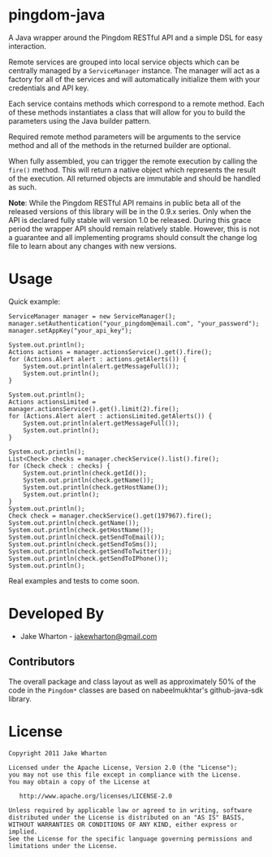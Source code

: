 pingdom-java
============

A Java wrapper around the Pingdom RESTful API and a simple DSL for easy
interaction.

Remote services are grouped into local service objects which can be centrally
managed by a `ServiceManager` instance. The manager will act as a factory for
all of the services and will automatically initialize them with your
credentials and API key.

Each service contains methods which correspond to a remote method. Each of
these methods instantiates a class that will allow for you to build the
parameters using the Java builder pattern.

Required remote method parameters will be arguments to the service method and
all of the methods in the returned builder are optional.

When fully assembled, you can trigger the remote execution by calling the
`fire()` method. This will return a native object which represents the result
of the execution. All returned objects are immutable and should be handled
as such.


**Note**: While the Pingdom RESTful API remains in public beta all of the
released versions of this library will be in the 0.9.x series. Only when the
API is declared fully stable will version 1.0 be released. During this grace
period the wrapper API should remain relatively stable. However, this is not a
guarantee and all implementing programs should consult the change log file to
learn about any changes with new versions.



Usage
=====

Quick example:

    ServiceManager manager = new ServiceManager();
    manager.setAuthentication("your_pingdom@email.com", "your_password");
    manager.setAppKey("your_api_key");
    
    System.out.println();
    Actions actions = manager.actionsService().get().fire();
    for (Actions.Alert alert : actions.getAlerts()) {
    	System.out.println(alert.getMessageFull());
    	System.out.println();
    }
    
    System.out.println();
    Actions actionsLimited = manager.actionsService().get().limit(2).fire();
    for (Actions.Alert alert : actionsLimited.getAlerts()) {
    	System.out.println(alert.getMessageFull());
    	System.out.println();
    }
    
    System.out.println();
    List<Check> checks = manager.checkService().list().fire();
    for (Check check : checks) {
    	System.out.println(check.getId());
    	System.out.println(check.getName());
    	System.out.println(check.getHostName());
    	System.out.println();
    }
    System.out.println();
    Check check = manager.checkService().get(197967).fire();
    System.out.println(check.getName());
    System.out.println(check.getHostName());
    System.out.println(check.getSendToEmail());
    System.out.println(check.getSendToSms());
    System.out.println(check.getSendToTwitter());
    System.out.println(check.getSendToIPhone());
    System.out.println();

Real examples and tests to come soon.



Developed By
============

* Jake Wharton - <jakewharton@gmail.com>


Contributors
------------

The overall package and class layout as well as approximately 50% of the code
in the `Pingdom*` classes are based on nabeelmukhtar's github-java-sdk library.



License
=======

    Copyright 2011 Jake Wharton

    Licensed under the Apache License, Version 2.0 (the "License");
    you may not use this file except in compliance with the License.
    You may obtain a copy of the License at

       http://www.apache.org/licenses/LICENSE-2.0

    Unless required by applicable law or agreed to in writing, software
    distributed under the License is distributed on an "AS IS" BASIS,
    WITHOUT WARRANTIES OR CONDITIONS OF ANY KIND, either express or implied.
    See the License for the specific language governing permissions and
    limitations under the License.
